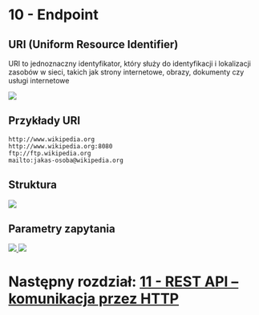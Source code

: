 # 10 - Endpoint

## URI (Uniform Resource Identifier)

URI to jednoznaczny identyfikator, który służy do identyfikacji i lokalizacji
zasobów w sieci, takich jak strony internetowe, obrazy, dokumenty czy usługi internetowe

<a href="https://www.whatismyip.com/uri-vs-url/">
    <img src="https://www.whatismyip.com/static/6c8b2ff91a63e448541800241d914a57/uri-vs-url.webp">
</a>

## Przykłady URI

```text
http://www.wikipedia.org
http://www.wikipedia.org:8080
ftp://ftp.wikipedia.org
mailto:jakas-osoba@wikipedia.org
```

## Struktura

<a href="https://www.semrush.com/blog/url-parameters/">
    <img src="https://static.semrush.com/blog/uploads/media/13/c0/13c06b986a5d05abb45c36bf345ea964/uZX9SZLmYY3RjC6BTSXkICaAIw1a2ef1PhauodJjFjitbUE4SyzQzHYmdce1-g5RcLkxos8Eem3w-DzsOKqpzqN2k44t9o1Sm0-KFLGxsNJI9UuHOzpAk_WBeBAsumRdgo6ILC4H72lcSWKYP2jPB3s.webp">
</a>

## Parametry zapytania

<a href="https://www.semrush.com/blog/url-parameters/">
    <img src="https://static.semrush.com/blog/uploads/media/ca/37/ca3737d8edb5cf079aaf1f11ae01d286/mMREmiwXSrryVyv8IxbVFgje7ICFhfqWnca7W0db36KjX35vzLTnStkFynEd9NBoXXH-JYKCm2deskxgLo_vxzEvl-qLpVOgtwc78rhFI2Rm1pBK-j2SwMKWz0CXU42STjzUVcF1vaRTFbw_6wvH_5A.webp">
</a>


<a href="https://www.semrush.com/blog/url-parameters/">
    <img src="https://static.semrush.com/blog/uploads/media/21/29/2129daab4cd985b608fd9787017c826e/w6T9BTvTaUGbWjGFqBnlyvpuUuZ84Dd0Lnmyf5J3w8h1jfo1IIy7fQxlbVugb1rRg4J-XY1JFl8v6krWYcq7uIPsnWWB8w2R5oK-MWLrELkWoLHWdyXgMoVdgN-ExNOHrBPFkc6lqwKZDsmwj9Ne3BA.webp">
</a>

# Następny rozdział: [11 - REST API – komunikacja przez HTTP](11-rest-api-http-komunikacja.md)
